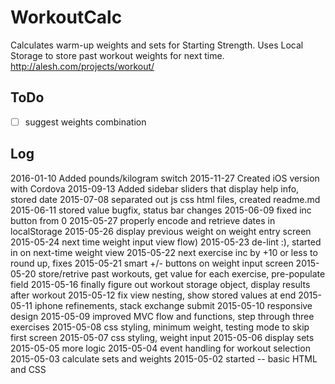 # WorkoutCalc

Calculates warm-up weights and sets for Starting Strength. Uses Local Storage to store past workout weights for next time. http://alesh.com/projects/workout/

## ToDo

- [ ] suggest weights combination

## Log

2016-01-10 Added pounds/kilogram switch
2015-11-27 Created iOS version with Cordova
2015-09-13 Added sidebar sliders that display help info, stored date
2015-07-08 separated out js css html files, created readme.md
2015-06-11 stored value bugfix, status bar changes
2015-06-09 fixed inc button from 0
2015-05-27 properly encode and retrieve dates in localStorage
2015-05-26 display previous weight on weight entry screen
2015-05-24 next time weight input view flow)
2015-05-23 de-lint :), started in on next-time weight view
2015-05-22 next exercise inc by +10 or less to round up, fixes
2015-05-21 smart +/- buttons on weight input screen
2015-05-20 store/retrive past workouts, get value for each exercise, pre-populate field
2015-05-16 finally figure out workout storage object, display results after workout
2015-05-12 fix view nesting, show stored values at end
2015-05-11 iphone refinements, stack exchange submit
2015-05-10 responsive design
2015-05-09 improved MVC flow and functions, step through three exercises
2015-05-08 css styling, minimum weight, testing mode to skip first screen
2015-05-07 css styling, weight input
2015-05-06 display sets
2015-05-05 more logic
2015-05-04 event handling for workout selection
2015-05-03 calculate sets and weights
2015-05-02 started -- basic HTML and CSS
